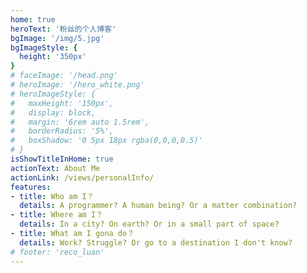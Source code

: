 ```yaml
---
home: true
heroText: '粉丝的个人博客'
bgImage: '/img/5.jpg'
bgImageStyle: {
  height: '350px'
}
# faceImage: '/head.png'
# heroImage: '/hero_white.png'
# heroImageStyle: {
#   maxHeight: '150px',
#   display: block,
#   margin: '6rem auto 1.5rem',
#   borderRadius: '5%',
#   boxShadow: '0 5px 18px rgba(0,0,0,0.5)'
# }
isShowTitleInHome: true
actionText: About Me
actionLink: /views/personalInfo/
features:
- title: Who am I？
  details: A programmer? A human being? Or a matter combination?
- title: Where am I？
  details: In a city? On earth? Or in a small part of space?
- title: What am I gona do？
  details: Work? Struggle? Or go to a destination I don't know?
# footer: 'reco_luan'
---
```

